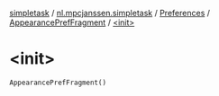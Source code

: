 [simpletask](../../../index.md) / [nl.mpcjanssen.simpletask](../../index.md) / [Preferences](../index.md) / [AppearancePrefFragment](index.md) / [&lt;init&gt;](.)

# &lt;init&gt;

`AppearancePrefFragment()`